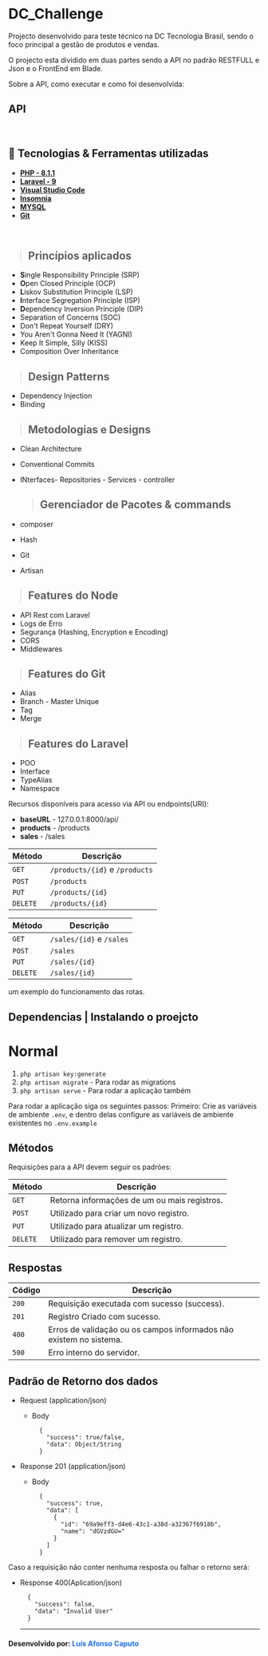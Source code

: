 # DC_Challenge

Projecto desenvolvido para teste técnico na DC Tecnologia Brasil, sendo o foco principal a gestão de produtos e vendas.

O projecto esta dividido em duas partes sendo a API no padrão RESTFULL e Json e o FrontEnd em Blade.

Sobre a API, como executar e como foi desenvolvida:

## API

<br/>

## 🚀 Tecnologias & Ferramentas utilizadas

-   **[PHP - 8.1.1](https://www.php.net/)**
-   **[Laravel - 9](https://laravel.com/)**
-   **[Visual Studio Code](https://code.visualstudio.com/)**
-   **[Insomnia](https://insomnia.rest/download)**
-   **[MYSQL](https://www.mysql.com/)**
-   **[Git](https://git-scm.com/downloads)**

<br/>

> ## Princípios aplicados

-   **S**ingle Responsibility Principle (SRP)
-   **O**pen Closed Principle (OCP)
-   **L**iskov Substitution Principle (LSP)
-   **I**nterface Segregation Principle (ISP)
-   **D**ependency Inversion Principle (DIP)
-   Separation of Concerns (SOC)
-   Don't Repeat Yourself (DRY)
-   You Aren't Gonna Need It (YAGNI)
-   Keep It Simple, Silly (KISS)
-   Composition Over Inheritance

> ## Design Patterns

-   Dependency Injection
-   Binding

> ## Metodologias e Designs

-   Clean Architecture
-   Conventional Commits
-   INterfaces- Repositories - Services - controller

    > ## Gerenciador de Pacotes & commands

-   composer
-   Hash
-   Git
-   Artisan

> ## Features do Node

-   API Rest com Laravel
-   Logs de Erro
-   Segurança (Hashing, Encryption e Encoding)
-   CORS
-   Middlewares

> ## Features do Git

-   Alias
-   Branch - Master Unique
-   Tag
-   Merge

> ## Features do Laravel

-   POO
-   Interface
-   TypeAlias
-   Namespace

Recursos disponíveis para acesso via API ou endpoints(URI):

-   **baseURL** - 127.0.0.1:8000/api/
-   **products** - /products
-   **sales** - /sales

| Método   | Descrição                      |
| -------- | ------------------------------ |
| `GET`    | `/products/{id}` e `/products` |
| `POST`   | `/products`                    |
| `PUT`    | `/products/{id}`               |
| `DELETE` | `/products/{id}`               |

| Método   | Descrição                |
| -------- | ------------------------ |
| `GET`    | `/sales/{id}` e `/sales` |
| `POST`   | `/sales`                 |
| `PUT`    | `/sales/{id}`            |
| `DELETE` | `/sales/{id}`            |

um exemplo do funcionamento das rotas.

## Dependencias | Instalando o proejcto

# Normal

1. `php artisan key:generate`
2. `php artisan migrate` - Para rodar as migrations
3. `php artisan serve` - Para rodar a aplicação também

Para rodar a aplicação siga os seguintes passos:
Primeiro: Crie as variáveis de ambiente `.env`, e dentro delas configure as variáveis de ambiente existentes no `.env.example`

## Métodos

Requisições para a API devem seguir os padrões:

| Método   | Descrição                                    |
| -------- | -------------------------------------------- |
| `GET`    | Retorna informações de um ou mais registros. |
| `POST`   | Utilizado para criar um novo registro.       |
| `PUT`    | Utilizado para atualizar um registro.        |
| `DELETE` | Utilizado para remover um registro.          |

## Respostas

| Código | Descrição                                                          |
| ------ | ------------------------------------------------------------------ |
| `200`  | Requisição executada com sucesso (success).                        |
| `201`  | Registro Criado com sucesso.                                       |
| `400`  | Erros de validação ou os campos informados não existem no sistema. |
| `500`  | Erro interno do servidor.                                          |

## Padrão de Retorno dos dados

-   Request (application/json)

    -   Body

        ```
          {
            "success": true/false,
            "data": Object/String
          }
        ```

-   Response 201 (application/json)

    -   Body

        ```
          {
            "success": true,
            "data": [
              {
                "id": "69a9eff3-d4e6-43c1-a38d-a32367f6918b",
                "name": "dGVzdGU="
              }
            ]
          }
        ```

Caso a requisição não conter nenhuma resposta ou falhar o retorno será:

-   Response 400(Aplication/json)

    ```
      {
        "success": false,
        "data": "Invalid User"
      }
    ```

    <hr>

<h4>Desenvolvido por: <strong style="color: #1f6feb; align: center">Luís Afonso Caputo</strong></h4>
